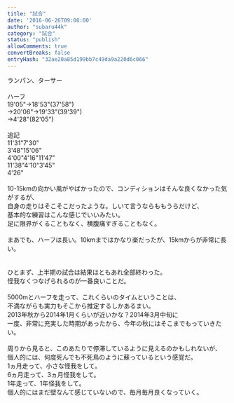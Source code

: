 ```yaml
---
title: "試合"
date: '2016-06-26T09:08:00'
author: "subaru44k"
category: "試合"
status: "publish"
allowComments: true
convertBreaks: false
entryHash: "32ae20a85d199bb7c49da9a220d6c066"
---
```

ランパン、ターサー<br>
<br>
ハーフ<br>
19&#39;05"→18&#39;53"(37&#39;58")<br>
→20&#39;06"→19&#39;33"(39&#39;39")<br>
→4&#39;28"(82&#39;05")<br>
<br>
追記<br>
11&#39;31"7&#39;30"<br>
3&#39;48"15&#39;06"<br>
4&#39;00"4&#39;16"11&#39;47"<br>
11&#39;38"4&#39;10"3&#39;45"<br>
4&#39;26"<br>
<br>
10-15kmの向かい風がやばかったので、コンディションはそんな良くなかった気がするが、<br>
自身の走りはそこそこだったような。しいて言うならももうらだけど、<br>
基本的な練習はこんな感じでいいみたい。<br>
足に限界がくることもなく、横腹痛すぎることもなく。<br>
<br>
まあでも、ハーフは長い。10kmまではかなり楽だったが、15kmからが非常に長い。<br>
<br>
<br>
ひとまず、上半期の試合は結果はともあれ全部終わった。<br>
怪我なくつなげられるのが一番良いことだ。<br>
<br>
5000mとハーフを走って、これくらいのタイムということは、<br>
不満ながらも実力もそこから推定するしかあるまい。<br>
2013年秋から2014年1月くらいが近いかな？2014年3月中旬に<br>
一度、非常に充実した時期があったから、今年の秋にはそこまでもっていきたい。<br>
<br>
周りから見ると、このあたりで停滞しているように見えるのかもしれないが、<br>
個人的には、何度死んでも不死鳥のように蘇っているという感覚だ。<br>
1ヵ月走って、小さな怪我をして。<br>
6ヵ月走って、3ヵ月怪我をして。<br>
1年走って、1年怪我をして。<br>
個人的にはまだ壁なんて感じていないので、毎月毎月良くなっていく。
